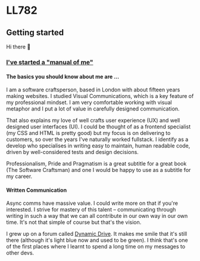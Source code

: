 # LL782

## Getting started

Hi there 👋 

### [I've started a "manual of me"](https://my.manualof.me/s/e291f5b21d24dfd3bb93325223ff781a)

#### The basics you should know about me are ...

I am a software craftsperson, based in London with about fifteen years making websites. I studied Visual Communications, which is a key feature of my professional mindset. I am very comfortable working with visual metaphor and I put a lot of value in carefully designed communication.

That also explains my love of well crafts user experience (UX) and well designed user interfaces (UI). I could be thought of as a frontend specialist (my CSS and HTML is pretty good) but my focus is on delivering to customers, so over the years I've naturally worked fullstack. I identify as a develop who specialises in writing easy to maintain, human readable code, driven by well-considered tests and design decisions.

Professionalism, Pride and Pragmatism is a great subtitle for a great book (The Software Craftsman) and one I would be happy to use as a subtitle for my career.

#### Written Communication

Async comms have massive value. I could write more on that if you're interested. I strive for mastery of this talent – communicating through writing in such a way that we can all contribute in our own way in our own time. It's not that simple of course but that's the vision.

I grew up on a forum called [Dynamic Drive](http://dynamicdrive.com/). It makes me smile that it's still there (although it's light blue now and used to be green). I think that's one of the first places where I learnt to spend a long time on my messages to other devs.

<!--

GitHub wrote:

Here are some ideas to get you started:

- 🔭 I’m currently working on ...
- 🌱 I’m currently learning ...
- 👯 I’m looking to collaborate on ...
- 🤔 I’m looking for help with ...
- 💬 Ask me about ...
- 📫 How to reach me: ...
- 😄 Pronouns: ...
- ⚡ Fun fact: ...

-->
